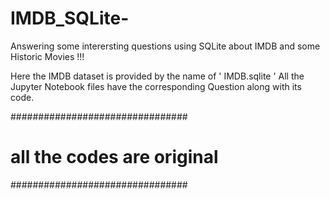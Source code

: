 # IMDB_SQLite-
Answering some interersting questions using SQLite about IMDB  and some Historic Movies !!!

Here the IMDB dataset is provided by the name of  ' IMDB.sqlite '
All the Jupyter Notebook files have the corresponding Question along with its code.



################################
#  all the codes are original  #
################################


